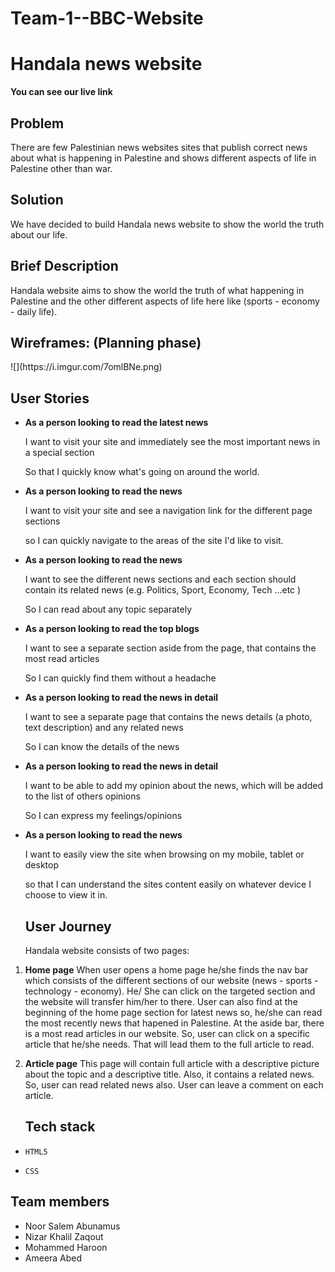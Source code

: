 # Team-1--BBC-Website
<h1>Handala news website</h1>

**You can see our live link**

<h2>Problem</h2>

There are few Palestinian news websites sites that publish correct news about what is happening in Palestine and shows different aspects of life in Palestine other than war. 

<h2>Solution</h2>

We have decided to build Handala news website to show the world the truth about our life.

<h2>Brief Description</h2>

Handala website aims to show the world the truth of what happening in Palestine and the other different aspects of life here like (sports - economy - daily life). 

<h2>Wireframes: (Planning phase)</h2> 
![](https://i.imgur.com/7omlBNe.png)


<h2>User Stories</h2>

* **As a person looking to read the latest news**

    I want to visit your site and immediately see the most important news in a special section

    So that I quickly know what's going on around the world.

* **As a person looking to read the news**

    I want to visit your site and see a navigation link for the different page sections

    so I can quickly navigate to the areas of the site I'd like to visit.

* **As a person looking to read the news**

    I want to see the different news sections and each section should contain its related news (e.g. Politics, Sport, Economy, Tech ...etc )

   So I can read about any topic separately

* **As a person looking to read the top blogs**

    I want to see a separate section aside from the page, that contains the most read articles
 
   So I can quickly find them without a headache

* **As a person looking to read the news in detail**

   I want to see a separate page that contains the news details (a photo, text description) and any related news

   So I can know the details of the news

* **As a person looking to read the news in detail**

   I want to be able to add my opinion about the news, which will be added to the list of others opinions

   So I can express my feelings/opinions

* **As a person looking to read the news**

   I want to easily view the site when browsing on my mobile, tablet or desktop

  so that I can understand the sites content easily on whatever device I choose to view it in.
  
  <h2>User Journey</h2>
  
  Handala website consists of two pages:
  
1.   **Home page**
     When user opens a home page he/she finds the nav bar which consists of the different sections of our website (news - sports - technology - economy).
     He/ She can click on the targeted section and the website will transfer him/her to there.
     User can also find at the beginning of the home page section for latest news so, he/she can read the most recently news that hapened in Palestine.
     At the aside bar, there is a most read articles in our website.
     So, user can click on a specific article that he/she needs. That will lead them to the full article to read.
2. **Article page**
    This page will contain full article with a descriptive picture about the topic and a descriptive title.
    Also, it contains a related news. So, user can read related news also.
    User can leave a comment on each article.
    
    <h2>Tech stack</h2>
*     HTML5
*     CSS
      
      
<h2>
Team members
</h2>

* Noor Salem Abunamus
* Nizar Khalil Zaqout
* Mohammed Haroon
* Ameera Abed
